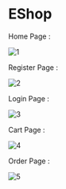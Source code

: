 # EShop
Home Page : 

![1](https://user-images.githubusercontent.com/92686626/219920717-0651f98a-e3c9-43bf-be9a-9758b3d62ac3.PNG)

Register Page :

![2](https://user-images.githubusercontent.com/92686626/219921015-060594cc-aea2-447a-8628-44b931daf7f5.PNG)

Login Page :

![3](https://user-images.githubusercontent.com/92686626/219921165-81b9b760-042a-4500-994f-caacb014cb91.PNG)

Cart Page :

![4](https://user-images.githubusercontent.com/92686626/219921460-99cf2674-1977-4b5d-b722-948453371df4.PNG)

Order Page :

![5](https://user-images.githubusercontent.com/92686626/219921624-d12436a4-8fbf-4776-b3a1-bf084bdea425.PNG)
